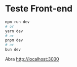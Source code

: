 # Teste Front-end

```bash
npm run dev
# or
yarn dev
# or
pnpm dev
# or
bun dev
```

Abra [http://localhost:3000](http://localhost:3000) 

